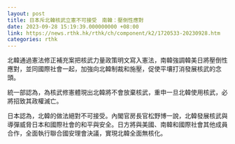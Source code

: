 ```yaml
---
layout: post
title: 日本斥北韓核武立憲不可接受　南韓：壓倒性應對
date: 2023-09-28 15:19:39.000000000 +08:00
link: https://news.rthk.hk/rthk/ch/component/k2/1720533-20230928.htm
categories: rthk
---
```


北韓通過憲法修正補充案把核武力量政策明文寫入憲法，南韓強調韓美日將壓倒性應對，並同國際社會一起，加強向北韓制裁和施壓，促使平壤打消發展核武的念頭。

統一部認為，為核武修憲體現出北韓將不會放棄核武，重申一旦北韓使用核武，必將招致其政權滅亡。

日本認為，北韓的做法絕對不可接受。內閣官房長官松野博一說，北韓發展核武與導彈威脅日本和國際社會的和平與安全。日方將與美國、南韓和國際社會其他成員合作，全面執行聯合國安理會決議，實現北韓全面無核化。

